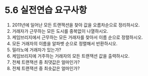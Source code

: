 # 5.6 실전연습 요구사항

1. 2011년에 일어난 모든 트랜잭션을 찾아 값을 오름차순으로 정리하시오.
2. 거래자가 근무하는 모든 도시를 중복없이 나열하시오.
3. 케임브리지에서 근무하는 모든 거래자를 찾아서 이름 순으로 정렬하시오.
4. 모든 거래자의 이름을 알파벳 순으로 정렬해서 반환하시오.
5. 밀라노에 거래자가 있는가?
6. 케임브리지에 거주하는 거래자의 모든 트랜잭션 값을 출력하시오.
7. 전체 트랜잭션 중 최댓값은 얼마인가?
8. 전체 트랜잭션 중 최솟값은 얼마인가?